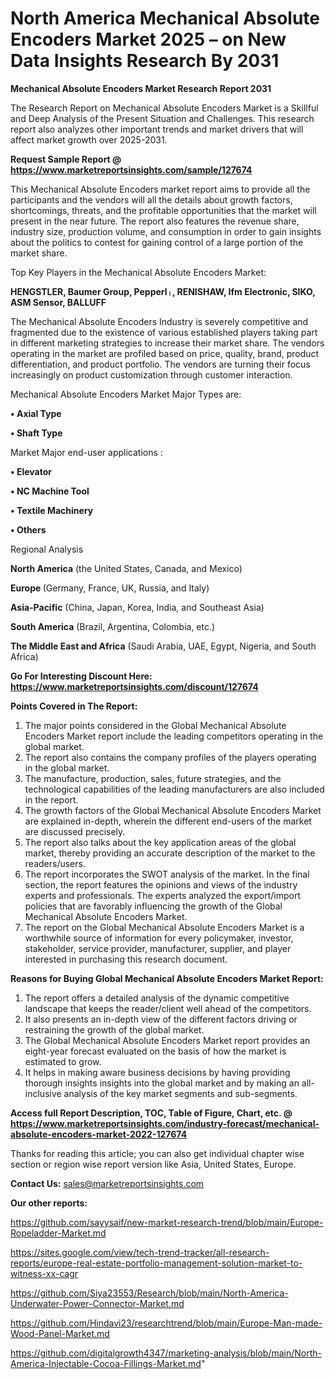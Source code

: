 # North America Mechanical Absolute Encoders Market 2025 – on New Data Insights Research By 2031

<strong>Mechanical Absolute Encoders Market Research Report 2031</strong>

The Research Report on Mechanical Absolute Encoders Market is a Skillful and Deep Analysis of the Present Situation and Challenges. This research report also analyzes other important trends and market drivers that will affect market growth over 2025-2031.

<strong>Request Sample Report @ <a href=https://www.marketreportsinsights.com/sample/127674>https://www.marketreportsinsights.com/sample/127674</a></strong>

This Mechanical Absolute Encoders market report aims to provide all the participants and the vendors will all the details about growth factors, shortcomings, threats, and the profitable opportunities that the market will present in the near future. The report also features the revenue share, industry size, production volume, and consumption in order to gain insights about the politics to contest for gaining control of a large portion of the market share.

Top Key Players in the Mechanical Absolute Encoders Market:

<strong>HENGSTLER, Baumer Group, Pepperlᛧ, RENISHAW, Ifm Electronic, SIKO, ASM Sensor, BALLUFF</strong>

The Mechanical Absolute Encoders Industry is severely competitive and fragmented due to the existence of various established players taking part in different marketing strategies to increase their market share. The vendors operating in the market are profiled based on price, quality, brand, product differentiation, and product portfolio. The vendors are turning their focus increasingly on product customization through customer interaction.

Mechanical Absolute Encoders Market Major Types are:

<strong>• Axial Type

• Shaft Type</strong>

Market Major end-user applications :

<strong>• Elevator

• NC Machine Tool

• Textile Machinery

• Others</strong>

Regional Analysis

</u><strong><b>North America</b></strong> (the United States, Canada, and Mexico)

<strong><b>Europe </b></strong>(Germany, France, UK, Russia, and Italy)

<strong><b>Asia-Pacific</b></strong> (China, Japan, Korea, India, and Southeast Asia)

<strong><b>South America</b></strong> (Brazil, Argentina, Colombia, etc.)

<strong><b>The Middle East and Africa</b></strong> (Saudi Arabia, UAE, Egypt, Nigeria, and South Africa)

<strong>Go For Interesting Discount Here: <a href=https://www.marketreportsinsights.com/discount/127674>https://www.marketreportsinsights.com/discount/127674</a></strong>

<strong>Points Covered in The Report:</strong>
<ol>
  <li>The major points considered in the Global Mechanical Absolute Encoders Market report include the leading competitors operating in the global market.</li>
  <li>The report also contains the company profiles of the players operating in the global market.</li>
  <li>The manufacture, production, sales, future strategies, and the technological capabilities of the leading manufacturers are also included in the report.</li>
  <li>The growth factors of the Global Mechanical Absolute Encoders Market are explained in-depth, wherein the different end-users of the market are discussed precisely.</li>
  <li>The report also talks about the key application areas of the global market, thereby providing an accurate description of the market to the readers/users.</li>
  <li>The report incorporates the SWOT analysis of the market. In the final section, the report features the opinions and views of the industry experts and professionals. The experts analyzed the export/import policies that are favorably influencing the growth of the Global Mechanical Absolute Encoders Market.</li>
  <li>The report on the Global Mechanical Absolute Encoders Market is a worthwhile source of information for every policymaker, investor, stakeholder, service provider, manufacturer, supplier, and player interested in purchasing this research document.</li>
</ol>
<strong>Reasons for Buying Global Mechanical Absolute Encoders Market Report:</strong>

<ol>
  <li>The report offers a detailed analysis of the dynamic competitive landscape that keeps the reader/client well ahead of the competitors.</li>
  <li>It also presents an in-depth view of the different factors driving or restraining the growth of the global market.</li>
  <li>The Global Mechanical Absolute Encoders Market report provides an eight-year forecast evaluated on the basis of how the market is estimated to grow.</li>
  <li>It helps in making aware business decisions by having providing thorough insights insights into the global market and by making an all-inclusive analysis of the key market segments and sub-segments.</li>
</ol>
<strong>Access full Report Description, TOC, Table of Figure, Chart, etc. @ <a href=https://www.marketreportsinsights.com/industry-forecast/mechanical-absolute-encoders-market-2022-127674>https://www.marketreportsinsights.com/industry-forecast/mechanical-absolute-encoders-market-2022-127674</a></strong>


Thanks for reading this article; you can also get individual chapter wise section or region wise report version like Asia, United States, Europe.

<strong>Contact Us:</strong>
sales@marketreportsinsights.com

<strong>Our other reports:</strong>

<a href=https://github.com/sayysaif/new-market-research-trend/blob/main/Europe-Ropeladder-Market.md>https://github.com/sayysaif/new-market-research-trend/blob/main/Europe-Ropeladder-Market.md</a>

<a href=https://sites.google.com/view/tech-trend-tracker/all-research-reports/europe-real-estate-portfolio-management-solution-market-to-witness-xx-cagr>https://sites.google.com/view/tech-trend-tracker/all-research-reports/europe-real-estate-portfolio-management-solution-market-to-witness-xx-cagr</a>

<a href=https://github.com/Siya23553/Research/blob/main/North-America-Underwater-Power-Connector-Market.md>https://github.com/Siya23553/Research/blob/main/North-America-Underwater-Power-Connector-Market.md</a>

<a href=https://github.com/Hindavi23/researchtrend/blob/main/Europe-Man-made-Wood-Panel-Market.md>https://github.com/Hindavi23/researchtrend/blob/main/Europe-Man-made-Wood-Panel-Market.md</a>

<a href=https://github.com/digitalgrowth4347/marketing-analysis/blob/main/North-America-Injectable-Cocoa-Fillings-Market.md>https://github.com/digitalgrowth4347/marketing-analysis/blob/main/North-America-Injectable-Cocoa-Fillings-Market.md</a>"
